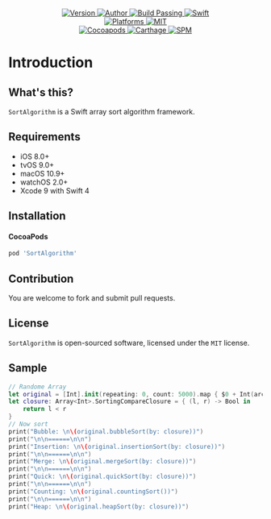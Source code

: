 
<p align="center">
  <!-- <img src="https://i.loli.net/2018/01/05/5a4f153d36a21.png" alt="SortAlgorithm"> -->
  <br/><a href="https://cocoapods.org/pods/SortAlgorithm">
  <img alt="Version" src="https://img.shields.io/badge/version-1.0.0-brightgreen.svg">
  <img alt="Author" src="https://img.shields.io/badge/author-Meniny-blue.svg">
  <img alt="Build Passing" src="https://img.shields.io/badge/build-passing-brightgreen.svg">
  <img alt="Swift" src="https://img.shields.io/badge/swift-4.0%2B-orange.svg">
  <br/>
  <img alt="Platforms" src="https://img.shields.io/badge/platform-macOS%20%7C%20iOS%20%7C%20watchOS%20%7C%20tvOS-lightgrey.svg">
  <img alt="MIT" src="https://img.shields.io/badge/license-MIT-blue.svg">
  <br/>
  <img alt="Cocoapods" src="https://img.shields.io/badge/cocoapods-compatible-brightgreen.svg">
  <img alt="Carthage" src="https://img.shields.io/badge/carthage-working%20on-red.svg">
  <img alt="SPM" src="https://img.shields.io/badge/swift%20package%20manager-compatible-brightgreen.svg">
  </a>
</p>

# Introduction

## What's this?

`SortAlgorithm` is a Swift array sort algorithm framework.

## Requirements

* iOS 8.0+
* tvOS 9.0+
* macOS 10.9+
* watchOS 2.0+
* Xcode 9 with Swift 4

## Installation

#### CocoaPods

```ruby
pod 'SortAlgorithm'
```

## Contribution

You are welcome to fork and submit pull requests.

## License

`SortAlgorithm` is open-sourced software, licensed under the `MIT` license.

## Sample

```swift
// Randome Array
let original = [Int].init(repeating: 0, count: 5000).map { $0 + Int(arc4random_uniform(5000)) }
let closure: Array<Int>.SortingCompareClosure = { (l, r) -> Bool in
    return l < r
}
// Now sort
print("Bubble: \n\(original.bubbleSort(by: closure))")
print("\n\n======\n\n")
print("Insertion: \n\(original.insertionSort(by: closure))")
print("\n\n======\n\n")
print("Merge: \n\(original.mergeSort(by: closure))")
print("\n\n======\n\n")
print("Quick: \n\(original.quickSort(by: closure))")
print("\n\n======\n\n")
print("Counting: \n\(original.countingSort())")
print("\n\n======\n\n")
print("Heap: \n\(original.heapSort(by: closure))")
```
